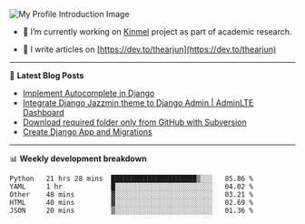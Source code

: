 ![My Profile Introduction Image](https://i.ibb.co/tLFZ15Q/gh.png)

- 🔭 I’m currently working on [Kinmel](https://github.com/thearjun/kinmel) project as part of academic research.

- 📝 I write articles on [https://dev.to/thearjun](https://dev.to/thearjun)

-------

📕 **Latest Blog Posts**
<!-- BLOG-POST-LIST:START -->
- [Implement Autocomplete in Django](https://dev.to/thearjun/implement-autocomplete-in-django-3h20)
- [Integrate Django Jazzmin theme to Django Admin | AdminLTE Dashboard](https://dev.to/thearjun/integrate-django-jazzmin-theme-to-django-admin-adminlte-dashboard-5aao)
- [Download required folder only from GitHub with Subversion](https://dev.to/thearjun/download-required-folder-only-from-github-with-subversion-2gpc)
- [Create Django App and Migrations](https://dev.to/thearjun/create-django-app-and-migrations-1km8)
<!-- BLOG-POST-LIST:END -->

-------

📊 **Weekly development breakdown**
<!--START_SECTION:waka-->
```text
Python   21 hrs 28 mins  █████████████████████▒░░░   85.86 % 
YAML     1 hr            █░░░░░░░░░░░░░░░░░░░░░░░░   04.02 % 
Other    48 mins         ▓░░░░░░░░░░░░░░░░░░░░░░░░   03.21 % 
HTML     40 mins         ▓░░░░░░░░░░░░░░░░░░░░░░░░   02.69 % 
JSON     20 mins         ▒░░░░░░░░░░░░░░░░░░░░░░░░   01.36 % 
```
<!--END_SECTION:waka-->
<img src='https://profile-counter.glitch.me/thearjun/count.svg' width='0px'>
